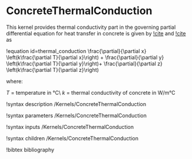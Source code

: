 # ConcreteThermalConduction

This kernel provides thermal conductivity part in the governing partial differential equation for heat transfer in concrete is given by [!cite](bavzant1982finite) and [!cite](victoYann) as

!equation id=thermal_conduction
\frac{\partial}{\partial x} \left(k\frac{\partial T}{\partial x}\right) +
\frac{\partial}{\partial y} \left(k\frac{\partial T}{\partial y}\right)+
\frac{\partial}{\partial z} \left(k\frac{\partial T}{\partial z}\right)

where:

$T$   =  temperature in $°$C\\
$k$   =  thermal conductivity of concrete in W/m$°$C

!syntax description /Kernels/ConcreteThermalConduction

!syntax parameters /Kernels/ConcreteThermalConduction

!syntax inputs /Kernels/ConcreteThermalConduction

!syntax children /Kernels/ConcreteThermalConduction

!bibtex bibliography

